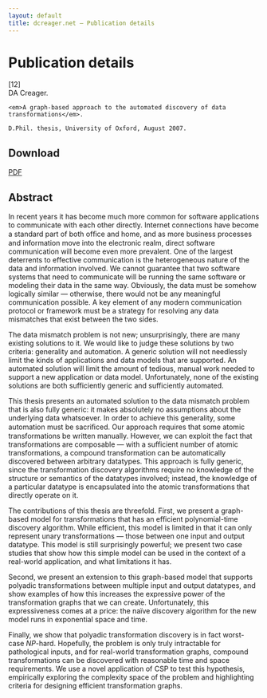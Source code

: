 ```yaml
---
layout: default
title: dcreager.net — Publication details
---
```


# Publication details

<div class="reference">
  <div class="citation_number">[12]</div>
  <div class="citation">
    DA Creager.

    <em>A graph-based approach to the automated discovery of data
    transformations</em>.

    D.Phil. thesis, University of Oxford, August 2007.
  </div>
</div>

## Download

<div class="downloads">

<div class="pdf">
  <a href="phd.pdf"><span class="displace">PDF</span></a>
</div>

</div>

## Abstract

In recent years it has become much more common for software
applications to communicate with each other directly.  Internet
connections have become a standard part of both ofﬁce and home, and as
more business processes and information move into the electronic
realm, direct software communication will become even more prevalent.
One of the largest deterrents to effective communication is the
heterogeneous nature of the data and information involved.  We cannot
guarantee that two software systems that need to communicate will be
running the same software or modeling their data in the same way.
Obviously, the data must be somehow logically similar — otherwise,
there would not be any meaningful communication possible.  A key
element of any modern communication protocol or framework must be a
strategy for resolving any data mismatches that exist between the two
sides.

The data mismatch problem is not new; unsurprisingly, there are many
existing solutions to it.  We would like to judge these solutions by
two criteria: generality and automation.  A generic solution will not
needlessly limit the kinds of applications and data models that are
supported.  An automated solution will limit the amount of tedious,
manual work needed to support a new application or data model.
Unfortunately, none of the existing solutions are both sufficiently
generic and sufficiently automated.

This thesis presents an automated solution to the data mismatch
problem that is also fully generic: it makes absolutely no assumptions
about the underlying data whatsoever.  In order to achieve this
generality, some automation must be sacriﬁced.  Our approach requires
that some atomic transformations be written manually.  However, we can
exploit the fact that transformations are composable — with a
sufficient number of atomic transformations, a compound transformation
can be automatically discovered between arbitrary datatypes.  This
approach is fully generic, since the transformation discovery
algorithms require no knowledge of the structure or semantics of the
datatypes involved; instead, the knowledge of a particular datatype is
encapsulated into the atomic transformations that directly operate on
it.

The contributions of this thesis are threefold.  First, we present a
graph-based model for transformations that has an efficient
polynomial-time discovery algorithm.  While efficient, this model is
limited in that it can only represent unary transformations — those
between one input and output datatype.  This model is still
surprisingly powerful; we present two case studies that show how this
simple model can be used in the context of a real-world application,
and what limitations it has.

Second, we present an extension to this graph-based model that
supports polyadic transformations between multiple input and output
datatypes, and show examples of how this increases the expressive
power of the transformation graphs that we can create.  Unfortunately,
this expressiveness comes at a price: the naïve discovery algorithm
for the new model runs in exponential space and time.

Finally, we show that polyadic transformation discovery is in fact
worst-case *NP*-hard.  Hopefully, the problem is only truly
intractable for pathological inputs, and for real-world transformation
graphs, compound transformations can be discovered with reasonable
time and space requirements.  We use a novel application of CSP to
test this hypothesis, empirically exploring the complexity space of
the problem and highlighting criteria for designing efficient
transformation graphs.
